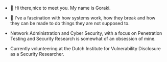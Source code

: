 - 👋 Hi there,nice to meet you. My name is Goraki. 

- 👀 I've a fascination with how systems work, how they break and how they can be made to do things they are not supposed to. 

- Network Administration and Cyber Security, with a focus on Penetration Testing and Security Research is somewhat of an obsession of mine. 

- Currently volunteering at the Dutch Institute for Vulnerability Disclosure as a Security Researcher.
<!---
Goraki1994/Goraki1994 is a ✨ special ✨ repository because its `README.md` (this file) appears on your GitHub profile.
You can click the Preview link to take a look at your changes.
--->
